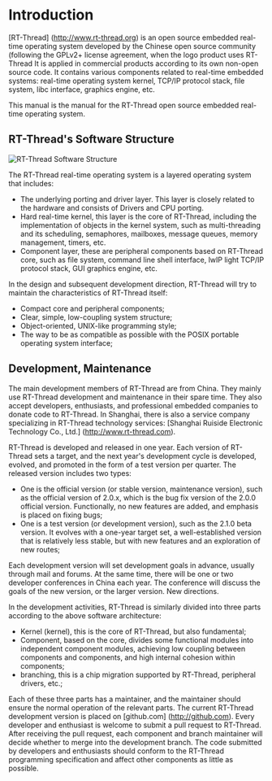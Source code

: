 # Introduction #

[RT-Thread] (http://www.rt-thread.org) is an open source embedded real-time operating system developed by the Chinese open source community (following the GPLv2+ license agreement, when the logo product uses RT-Thread It is applied in commercial products according to its own non-open source code. It contains various components related to real-time embedded systems: real-time operating system kernel, TCP/IP protocol stack, file system, libc interface, graphics engine, etc.

This manual is the manual for the RT-Thread open source embedded real-time operating system.

## RT-Thread's Software Structure ##

![RT-Thread Software Structure](../../figures/System_Arch.png)

The RT-Thread real-time operating system is a layered operating system that includes:

* The underlying porting and driver layer. This layer is closely related to the hardware and consists of Drivers and CPU porting.
* Hard real-time kernel, this layer is the core of RT-Thread, including the implementation of objects in the kernel system, such as multi-threading and its scheduling, semaphores, mailboxes, message queues, memory management, timers, etc.
* Component layer, these are peripheral components based on RT-Thread core, such as file system, command line shell interface, lwIP light TCP/IP protocol stack, GUI graphics engine, etc.

In the design and subsequent development direction, RT-Thread will try to maintain the characteristics of RT-Thread itself:

* Compact core and peripheral components;
* Clear, simple, low-coupling system structure;
* Object-oriented, UNIX-like programming style;
* The way to be as compatible as possible with the POSIX portable operating system interface;

## Development, Maintenance ##

The main development members of RT-Thread are from China. They mainly use RT-Thread development and maintenance in their spare time. They also accept developers, enthusiasts, and professional embedded companies to donate code to RT-Thread. In Shanghai, there is also a service company specializing in RT-Thread technology services: [Shanghai Ruiside Electronic Technology Co., Ltd.] (http://www.rt-thread.com).

RT-Thread is developed and released in one year. Each version of RT-Thread sets a target, and the next year's development cycle is developed, evolved, and promoted in the form of a test version per quarter. The released version includes two types:

* One is the official version (or stable version, maintenance version), such as the official version of 2.0.x, which is the bug fix version of the 2.0.0 official version. Functionally, no new features are added, and emphasis is placed on fixing bugs;
* One is a test version (or development version), such as the 2.1.0 beta version. It evolves with a one-year target set, a well-established version that is relatively less stable, but with new features and an exploration of new routes;

Each development version will set development goals in advance, usually through mail and forums. At the same time, there will be one or two developer conferences in China each year. The conference will discuss the goals of the new version, or the larger version. New directions.

In the development activities, RT-Thread is similarly divided into three parts according to the above software architecture:

* Kernel (kernel), this is the core of RT-Thread, but also fundamental;
* Component, based on the core, divides some functional modules into independent component modules, achieving low coupling between components and components, and high internal cohesion within components;
* branching, this is a chip migration supported by RT-Thread, peripheral drivers, etc.;

Each of these three parts has a maintainer, and the maintainer should ensure the normal operation of the relevant parts. The current RT-Thread development version is placed on [github.com] (http://github.com). Every developer and enthusiast is welcome to submit a pull request to RT-Thread. After receiving the pull request, each component and branch maintainer will decide whether to merge into the development branch. The code submitted by developers and enthusiasts should conform to the RT-Thread programming specification and affect other components as little as possible.
